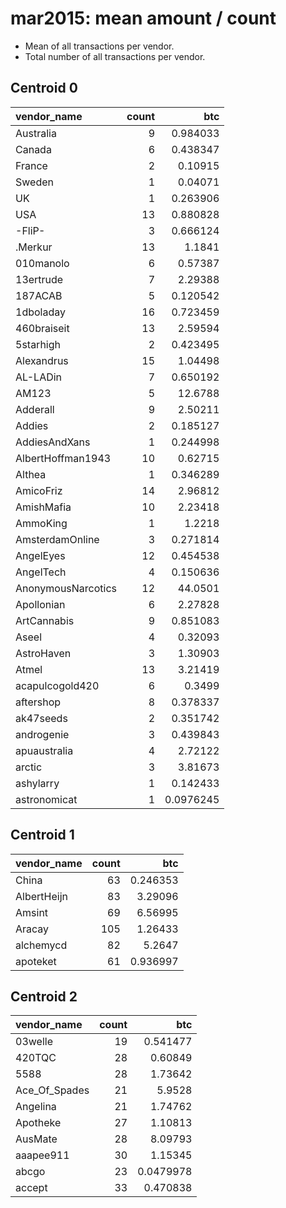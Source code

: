 # mar2015: mean amount / count

* Mean of all transactions per vendor.
* Total number of all transactions per vendor.

## Centroid 0

| vendor_name        |   count |        btc |
|:-------------------|--------:|-----------:|
| Australia          |       9 |  0.984033  |
| Canada             |       6 |  0.438347  |
| France             |       2 |  0.10915   |
| Sweden             |       1 |  0.04071   |
| UK                 |       1 |  0.263906  |
| USA                |      13 |  0.880828  |
| -FliP-             |       3 |  0.666124  |
| .Merkur            |      13 |  1.1841    |
| 010manolo          |       6 |  0.57387   |
| 13ertrude          |       7 |  2.29388   |
| 187ACAB            |       5 |  0.120542  |
| 1dboladay          |      16 |  0.723459  |
| 460braiseit        |      13 |  2.59594   |
| 5starhigh          |       2 |  0.423495  |
| A&#108;exandrus    |      15 |  1.04498   |
| AL-LADin           |       7 |  0.650192  |
| AM123              |       5 | 12.6788    |
| Adderall           |       9 |  2.50211   |
| Addies             |       2 |  0.185127  |
| AddiesAndXans      |       1 |  0.244998  |
| AlbertHoffman1943  |      10 |  0.62715   |
| Althea             |       1 |  0.346289  |
| AmicoFriz          |      14 |  2.96812   |
| AmishMafia         |      10 |  2.23418   |
| AmmoKing           |       1 |  1.2218    |
| AmsterdamOnline    |       3 |  0.271814  |
| AngelEyes          |      12 |  0.454538  |
| AngelTech          |       4 |  0.150636  |
| AnonymousNarcotics |      12 | 44.0501    |
| Apollonian         |       6 |  2.27828   |
| ArtCannabis        |       9 |  0.851083  |
| Aseel              |       4 |  0.32093   |
| AstroHaven         |       3 |  1.30903   |
| Atmel              |      13 |  3.21419   |
| acapulcogold420    |       6 |  0.3499    |
| aftershop          |       8 |  0.378337  |
| ak47seeds          |       2 |  0.351742  |
| androgenie         |       3 |  0.439843  |
| apuaustralia       |       4 |  2.72122   |
| arctic             |       3 |  3.81673   |
| ashylarry          |       1 |  0.142433  |
| astronomicat       |       1 |  0.0976245 |

## Centroid 1

| vendor_name   |   count |      btc |
|:--------------|--------:|---------:|
| China         |      63 | 0.246353 |
| AlbertHeijn   |      83 | 3.29096  |
| Amsint        |      69 | 6.56995  |
| Aracay        |     105 | 1.26433  |
| alchemycd     |      82 | 5.2647   |
| apoteket      |      61 | 0.936997 |

## Centroid 2

| vendor_name   |   count |       btc |
|:--------------|--------:|----------:|
| 03welle       |      19 | 0.541477  |
| 420TQC        |      28 | 0.60849   |
| 5588          |      28 | 1.73642   |
| Ace_Of_Spades |      21 | 5.9528    |
| Angelina      |      21 | 1.74762   |
| Apotheke      |      27 | 1.10813   |
| AusMate       |      28 | 8.09793   |
| aaapee911     |      30 | 1.15345   |
| abcgo         |      23 | 0.0479978 |
| accept        |      33 | 0.470838  |

